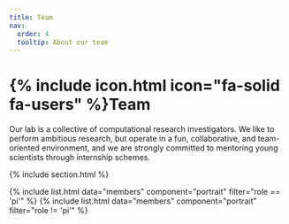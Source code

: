 ```yaml
---
title: Team
nav:
  order: 4
  tooltip: About our team
---
```


# {% include icon.html icon="fa-solid fa-users" %}Team

Our lab is a collective of computational research investigators. We like to perform ambitious research, but operate in a fun, collaborative, and team-oriented environment, and we are strongly committed to mentoring young scientists through internship schemes.

{% include section.html %}

{% include list.html data="members" component="portrait" filter="role == 'pi'" %}
{% include list.html data="members" component="portrait" filter="role != 'pi'" %}

